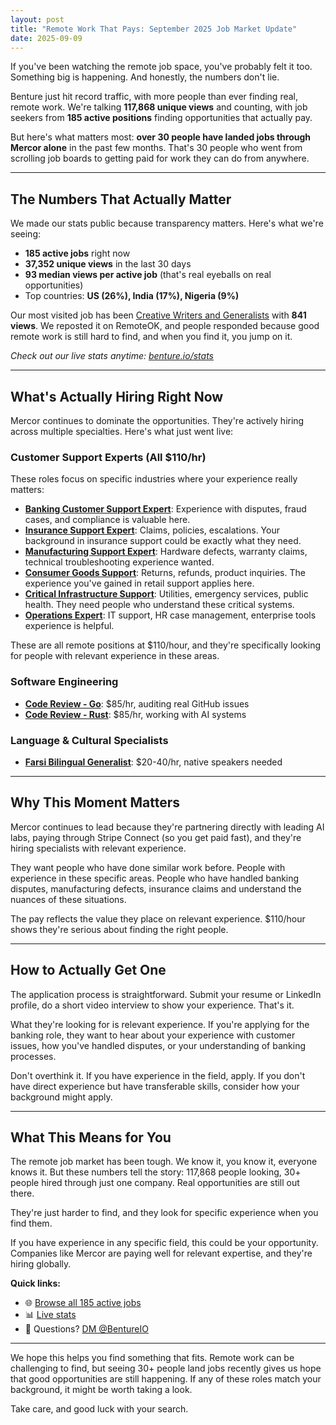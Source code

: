 ```yaml
---
layout: post
title: "Remote Work That Pays: September 2025 Job Market Update"
date: 2025-09-09
---
```


If you've been watching the remote job space, you've probably felt it too. Something big is happening. And honestly, the numbers don't lie.

Benture just hit record traffic, with more people than ever finding real, remote work. We're talking **117,868 unique views** and counting, with job seekers from **185 active positions** finding opportunities that actually pay.

But here's what matters most: **over 30 people have landed jobs through Mercor alone** in the past few months. That's 30 people who went from scrolling job boards to getting paid for work they can do from anywhere.

---

## The Numbers That Actually Matter

We made our stats public because transparency matters. Here's what we're seeing:

* **185 active jobs** right now
* **37,352 unique views** in the last 30 days  
* **93 median views per active job** (that's real eyeballs on real opportunities)
* Top countries: **US (26%), India (17%), Nigeria (9%)**

Our most visited job has been [Creative Writers and Generalists](https://benture.io/job/creative-writers-and-generalists-at-mercor) with **841 views**. We reposted it on RemoteOK, and people responded because good remote work is still hard to find, and when you find it, you jump on it.

*Check out our live stats anytime: [benture.io/stats](https://benture.io/stats)*

---

## What's Actually Hiring Right Now

Mercor continues to dominate the opportunities. They're actively hiring across multiple specialties. Here's what just went live:

### Customer Support Experts (All $110/hr)

These roles focus on specific industries where your experience really matters:

* **[Banking Customer Support Expert](https://benture.io/job/customer-support-expert-banking-at-mercor)**: Experience with disputes, fraud cases, and compliance is valuable here.
* **[Insurance Support Expert](https://benture.io/job/customer-support-expert-insurance-at-mercor)**: Claims, policies, escalations. Your background in insurance support could be exactly what they need.
* **[Manufacturing Support Expert](https://benture.io/job/customer-support-expert-manufacturing-at-mercor)**: Hardware defects, warranty claims, technical troubleshooting experience wanted.
* **[Consumer Goods Support](https://benture.io/job/customer-support-expert-consumer-goods-at-mercor)**: Returns, refunds, product inquiries. The experience you've gained in retail support applies here.
* **[Critical Infrastructure Support](https://benture.io/job/customer-support-expert-critical-infrastructure-at-mercor)**: Utilities, emergency services, public health. They need people who understand these critical systems.
* **[Operations Expert](https://benture.io/job/customer-support-operations-expert-at-mercor)**: IT support, HR case management, enterprise tools experience is helpful.

These are all remote positions at $110/hour, and they're specifically looking for people with relevant experience in these areas.

### Software Engineering 
* **[Code Review - Go](https://benture.io/job/software-engineer-code-review-go-at-mercor)**: $85/hr, auditing real GitHub issues
* **[Code Review - Rust](https://benture.io/job/software-engineer-code-review-rust-at-mercor)**: $85/hr, working with AI systems

### Language & Cultural Specialists
* **[Farsi Bilingual Generalist](https://benture.io/job/farsi-bilingual-generalist-at-mercor)**: $20-40/hr, native speakers needed

---

## Why This Moment Matters

Mercor continues to lead because they're partnering directly with leading AI labs, paying through Stripe Connect (so you get paid fast), and they're hiring specialists with relevant experience.

They want people who have done similar work before. People with experience in these specific areas. People who have handled banking disputes, manufacturing defects, insurance claims and understand the nuances of these situations.

The pay reflects the value they place on relevant experience. $110/hour shows they're serious about finding the right people.

---

## How to Actually Get One

The application process is straightforward. Submit your resume or LinkedIn profile, do a short video interview to show your experience. That's it.

What they're looking for is relevant experience. If you're applying for the banking role, they want to hear about your experience with customer issues, how you've handled disputes, or your understanding of banking processes.

Don't overthink it. If you have experience in the field, apply. If you don't have direct experience but have transferable skills, consider how your background might apply.

---

## What This Means for You

The remote job market has been tough. We know it, you know it, everyone knows it. But these numbers tell the story: 117,868 people looking, 30+ people hired through just one company. Real opportunities are still out there.

They're just harder to find, and they look for specific experience when you find them.

If you have experience in any specific field, this could be your opportunity. Companies like Mercor are paying well for relevant expertise, and they're hiring globally.

**Quick links:**
* 🌐 [Browse all 185 active jobs](https://benture.io/)
* 📊 [Live stats](https://benture.io/stats) 
* 💬 Questions? [DM @BentureIO](https://x.com/BentureIO)

---

We hope this helps you find something that fits. Remote work can be challenging to find, but seeing 30+ people land jobs recently gives us hope that good opportunities are still happening. If any of these roles match your background, it might be worth taking a look.

Take care, and good luck with your search.